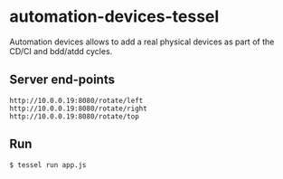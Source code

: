 # automation-devices-tessel

Automation devices allows to add a real physical devices as part of the CD/CI and bdd/atdd cycles.

## Server end-points

```
http://10.0.0.19:8080/rotate/left
http://10.0.0.19:8080/rotate/right
http://10.0.0.19:8080/rotate/top
```

## Run

```sh
$ tessel run app.js
```
